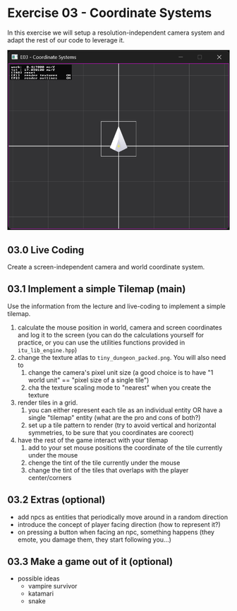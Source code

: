 # Exercise 03 - Coordinate Systems
In this exercise we will setup a resolution-independent camera system and adapt the rest of our code to leverage it.

![live_coding_result](../media/e03_0.png)

## 03.0 Live Coding
Create a screen-independent camera and world coordinate system.

## 03.1 Implement a simple Tilemap (main)
Use the information from the lecture and live-coding to implement a simple tilemap.
1. calculate the mouse position in world, camera and screen coordinates and log it to the screen (you can do the calculations yourself for practice, or you can use the utilities functions provided in `itu_lib_engine.hpp`)
1. change the texture atlas to `tiny_dungeon_packed.png`. You will also need to 
	1. change the camera's pixel unit size (a good choice is to have "1 world unit" == "pixel size of a single tile")
	1. cha the texture scaling mode to "nearest" when you create the texture
1. render tiles in a grid.
	1. you can either represent each tile as an individual entity OR have a single "tilemap" entity (what are the pro and cons of both?)
	1. set up a tile pattern to render (try to avoid vertical and horizontal symmetries, to be sure that you coordinates are coorect)
1. have the rest of the game interact with your tilemap
	1. add to your set mouse positions the coordinate of the tile currently under the mouse
	1. chenge the tint of the tile currently under the mouse
	1. change the tint of the tiles that overlaps with the player center/corners

## 03.2 Extras (optional)
- add npcs as entities that periodically move around in a random direction
- introduce the concept of player facing direction (how to represent it?)
- on pressing a button when facing an npc, something happens (they emote, you damage them, they start following you...)

## 03.3 Make a game out of it (optional)
- possible ideas
	- vampire survivor
	- katamari
	- snake
